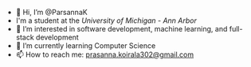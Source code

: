 - 👋 Hi, I’m @ParsannaK
- I'm a student at the *University of Michigan - Ann Arbor*
- 👀 I’m interested in software development, machine learning, and full-stack development
- 🌱 I’m currently learning Computer Science
- 📫 How to reach me: prasanna.koirala302@gmail.com

<!---
ParsannaK/ParsannaK is a ✨ special ✨ repository because its `README.md` (this file) appears on your GitHub profile.
You can click the Preview link to take a look at your changes.
--->
